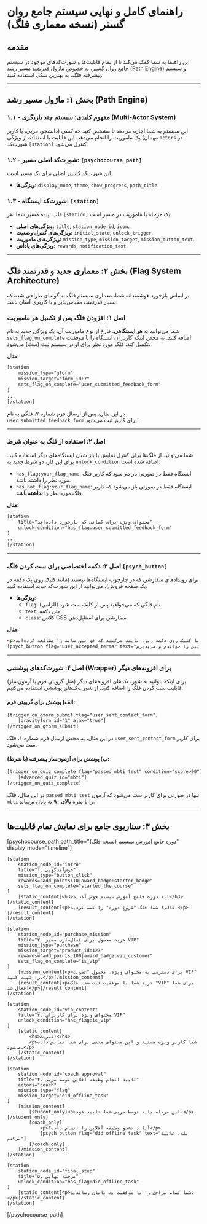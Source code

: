 # راهنمای کامل و نهایی سیستم جامع روان گستر (نسخه معماری فلگ)

## مقدمه
این راهنما به شما کمک می‌کند تا از تمام قابلیت‌ها و شورت‌کدهای موجود در سیستم جامع روان گستر، به خصوص ماژول قدرتمند مسیر رشد (Path Engine) و سیستم پیشرفته فلگ، به بهترین شکل استفاده کنید.

---

## بخش ۱: ماژول مسیر رشد (Path Engine)

### ۱.۱ - مفهوم کلیدی: سیستم چند بازیگری (Multi-Actor System)
این سیستم به شما اجازه می‌دهد تا مشخص کنید چه کسی (دانشجو، مربی، یا کاربر مهمان) یک ماموریت را انجام می‌دهد. این قابلیت با استفاده از ویژگی `actors` در شورت‌کد `[station]` کنترل می‌شود.

### ۱.۲ - شورت‌کد اصلی مسیر: `[psychocourse_path]`
این شورت‌کد کانتینر اصلی برای یک مسیر است.
- **ویژگی‌ها:** `display_mode`, `theme`, `show_progress`, `path_title`.

### ۱.۳ - شورت‌کد ایستگاه: `[station]`
قلب تپنده مسیر شما. هر `[station]` یک مرحله یا ماموریت در مسیر است.
- **ویژگی‌های اصلی:** `title`, `station_node_id`, `icon`.
- **ویژگی‌های کنترل وضعیت:** `initial_state`, `unlock_trigger`.
- **ویژگی‌های ماموریت:** `mission_type`, `mission_target`, `mission_button_text`.
- **ویژگی‌های پاداش:** `rewards`, `notification_text`.

---

## بخش ۲: معماری جدید و قدرتمند فلگ (Flag System Architecture)

بر اساس بازخورد هوشمندانه شما، معماری سیستم فلگ به گونه‌ای طراحی شده که بسیار قدرتمند، مقیاس‌پذیر و با کاربری آسان باشد.

### اصل ۱: افزودن فلگ پس از تکمیل هر ماموریت
شما می‌توانید به **هر ایستگاهی**، فارغ از نوع ماموریت آن، یک ویژگی جدید به نام `sets_flag_on_complete` اضافه کنید. به محض اینکه کاربر آن ایستگاه را با موفقیت تکمیل کند، فلگ مورد نظر برای او در سیستم ثبت (ست) می‌شود.

**مثال:**
```html
[station
    mission_type="gform"
    mission_target="form_id:7"
    sets_flag_on_complete="user_submitted_feedback_form"
]
...
[/station]
```
در این مثال، پس از ارسال فرم شماره ۷، فلگی به نام `user_submitted_feedback_form` برای کاربر ثبت می‌شود.

---

### اصل ۲: استفاده از فلگ به عنوان شرط
شما می‌توانید از فلگ‌ها برای کنترل نمایش یا باز شدن ایستگاه‌های دیگر استفاده کنید. برای این کار، دو شرط جدید به `unlock_condition` اضافه شده است:

-   `has_flag:your_flag_name`: ایستگاه فقط در صورتی باز می‌شود که کاربر فلگ مورد نظر را داشته باشد.
-   `has_not_flag:your_flag_name`: ایستگاه فقط در صورتی باز می‌شود که کاربر فلگ مورد نظر را **نداشته باشد**.

**مثال:**
```html
[station
    title="محتوای ویژه برای کسانی که بازخورد داده‌اند"
    unlock_condition="has_flag:user_submitted_feedback_form"
]
...
[/station]
```

---

### اصل ۳: دکمه اختصاصی برای ست کردن فلگ `[psych_button]`
برای رویدادهای سفارشی که در چارچوب ایستگاه‌ها نیستند (مانند کلیک روی یک دکمه در یک صفحه فروش)، می‌توانید از این شورت‌کد جدید استفاده کنید.

-   **ویژگی‌ها:**
    -   `flag`: (الزامی) نام فلگی که می‌خواهید پس از کلیک ست شود.
    -   `text`: متن دکمه.
    -   `class`: کلاس CSS سفارشی برای استایل‌دهی.

**مثال:**
```html
<p>با کلیک روی دکمه زیر، تایید می‌کنید که قوانین سایت را مطالعه کرده‌اید.</p>
[psych_button flag="user_accepted_terms" text="قوانین را خواندم و می‌پذیرم"]
```

---

### اصل ۴: شورت‌کدهای پوششی (Wrapper) برای افزونه‌های دیگر
برای اینکه بتوانید به شورت‌کدهای افزونه‌های دیگر (مثل گرویتی فرم یا آزمون‌ساز) قابلیت ست کردن فلگ را اضافه کنید، از شورت‌کدهای پوششی استفاده می‌کنیم.

#### الف) پوشش برای گرویتی فرم:
```html
[trigger_on_gform_submit flag="user_sent_contact_form"]
    [gravityform id="1" ajax="true"]
[/trigger_on_gform_submit]
```
در این مثال، به محض ارسال فرم شماره ۱، فلگ `user_sent_contact_form` برای کاربر ست می‌شود.

#### ب) پوشش برای آزمون‌ساز پیشرفته (با شرط):
```html
[trigger_on_quiz_complete flag="passed_mbti_test" condition="score>90"]
    [advanced_quiz id="mbti"]
[/trigger_on_quiz_complete]
```
در این مثال، فلگ `passed_mbti_test` تنها در صورتی برای کاربر ست می‌شود که آزمون `mbti` را با نمره **بالای ۹۰** به پایان برساند.

---

## بخش ۳: سناریوی جامع برای نمایش تمام قابلیت‌ها

<!--
    نیازمندی‌ها برای این سناریو:
    1. محصول ووکامرس با ID: 123
    2. فرم گرویتی با ID: 456
    3. نشان‌هایی با نامک: 'starter_badge', 'pro_badge', 'vip_customer'
-->

[psychocourse_path path_title="دوره جامع آموزش سیستم (نسخه فلگ)" display_mode="timeline"]

    [station
        station_node_id="intro"
        title="۱. خوش‌آمدگویی"
        mission_type="button_click"
        rewards="add_points:10|award_badge:starter_badge"
        sets_flag_on_complete="started_the_course"
    ]
        [static_content]<h3>به دوره جامع آموزش سیستم خوش آمدید!</h3>[/static_content]
        [result_content]<p>عالی! شما فلگ "شروع دوره" را کسب کردید.</p>[/result_content]
    [/station]

    [station
        station_node_id="purchase_mission"
        title="۲. خرید محصول برای فعال‌سازی مسیر VIP"
        mission_type="purchase"
        mission_target="product_id:123"
        rewards="add_points:100|award_badge:vip_customer"
        sets_flag_on_complete="is_vip"
    ]
        [mission_content]<p>برای دسترسی به محتوای ویژه، محصول "عضویت VIP" را تهیه کنید.</p>[/mission_content]
        [result_content]<p>خرید شما با موفقیت ثبت شد. فلگ "VIP" برای شما فعال شد!</p>[/result_content]
    [/station]

    [station
        station_node_id="vip_content"
        title="۳. محتوای ویژه برای کاربران VIP"
        unlock_condition="has_flag:is_vip"
    ]
        [static_content]
            <h4>تبریک!</h4>
            <p>شما کاربر ویژه هستید و این محتوای مخفی برای شما نمایش داده می‌شود.</p>
        [/static_content]
    [/station]

    [station
        station_node_id="coach_approval"
        title="۴. تایید انجام وظیفه آفلاین توسط مربی"
        actors="coach"
        mission_type="flag"
        mission_target="did_offline_task"
    ]
        [mission_content]
            [student_only]<p>این مرحله باید توسط مربی شما تایید شود.</p>[/student_only]
            [coach_only]
                <p>آیا دانشجو وظیفه آفلاین را انجام داده؟</p>
                [psych_button flag="did_offline_task" text="بله، تایید می‌کنم"]
            [/coach_only]
        [/mission_content]
    [/station]

    [station
        station_node_id="final_step"
        title="۵. مرحله نهایی"
        unlock_condition="has_flag:did_offline_task"
    ]
        [static_content]<p>شما تمام مراحل را با موفقیت به پایان رساندید.</p>[/static_content]
    [/station]

[/psychocourse_path]
